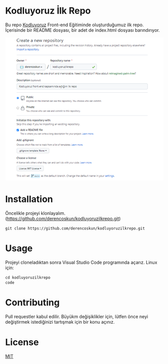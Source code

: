 # Kodluyoruz İlk Repo
Bu repo [Kodluyoruz](https://www.kodluyoruz.org/) Front-end Eğitiminde oluşturduğumuz ilk repo. İçerisinde bir README dosyası, bir adet de index.html dosyası barındırıyor. 

![image](resim.png)

# Installation
Öncelikle projeyi klonlayalım. (https://github.com/derencoskun/kodluyoruzilkrepo.git)

```
git clone https://github.com/derencoskun/kodluyoruzilkrepo.git
```

# Usage
Projeyi cloneladıktan sonra Visual Studio Code programında açarız.
Linux için:
```
cd kodluyoruzilkrepo
code
```
# Contributing
Pull requestler kabul edilir. Büyükm değişiklikler için, lütfen önce neyi değiştirmek istediğinizi tartışmak için bir konu açınız.

# License
[MIT](https://choosealicense.com/licenses/mit/)

